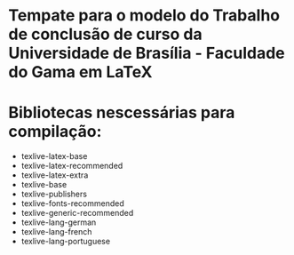 Tempate para o modelo do Trabalho de conclusão de curso da Universidade de Brasília - Faculdade do Gama em LaTeX
================================================================================================================

Bibliotecas nescessárias para compilação:
========================================

- texlive-latex-base
- texlive-latex-recommended
- texlive-latex-extra
- texlive-base
- texlive-publishers
- texlive-fonts-recommended
- texlive-generic-recommended
- texlive-lang-german
- texlive-lang-french
- texlive-lang-portuguese

